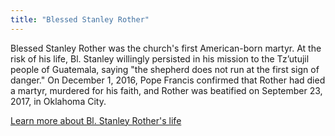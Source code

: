 ```yaml
---
title: "Blessed Stanley Rother"
---
```


Blessed Stanley Rother was the church's first American-born martyr.  At the risk of his life, Bl. Stanley willingly persisted in his mission to the Tz’utujil people of Guatemala, saying "the shepherd does not run at the first sign of danger."  On December 1, 2016, Pope Francis confirmed that Rother had died a martyr, murdered for his faith, and Rother was beatified on September 23, 2017, in Oklahoma City.

[Learn more about Bl. Stanley Rother's life](https://archokc.org/stanleyrother)
